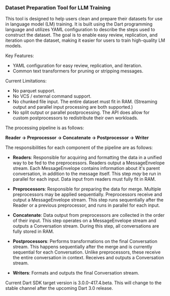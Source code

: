 ### Dataset Preparation Tool for LLM Training

This tool is designed to help users clean and prepare their datasets for use in language model (LM) training. It is
built using the Dart programming language and utilizes YAML configuration to describe the steps used to construct the
dataset. The goal is to enable easy review, replication, and iteration upon the dataset, making it easier for users to
train high-quality LM models.

Key Features:

- YAML configuration for easy review, replication, and iteration.
- Common text transformers for pruning or stripping messages.

Current Limitations:

- No parquet support.
- No VCS / external command support.
- No chunked file input. The entire dataset must fit in RAM. (Streaming output and parallel input processing are both
  supported.)
- No split output or parallel postprocessing. The API does allow for custom postprocessors to redistribute their own
  workloads.

The processing pipeline is as follows:

**Reader -> Preprocessor -> Concatenate -> Postprocessor -> Writer**

The responsibilities for each component of the pipeline are as follows:

- **Readers**: Responsible for acquiring and formatting the data in a unified way to be fed to the preprocessors.
  Readers output a MessageEnvelope stream. Each MessageEnvelope contains information about it's parent conversation, in
  addition to the message itself. This step *may* be run in parallel for each input. Data input from readers must fully
  fit in RAM.


- **Preprocessors**: Responsible for preparing the data for merge. Multiple preprocessors may be applied sequentially.
  Preprocessors receive and output a MessageEnvelope stream. This step runs sequentially after the Reader or a previous
  preprocessor, and runs in parallel for each input.


- **Concatenate**: Data output from preprocessors are collected in the order of their input. This step operates on a
  MessageEnvelope stream and outputs a Conversation stream. During this step, all conversations are fully stored in RAM.


- **Postprocessors**: Performs transformations on the final Conversation stream. This happens sequentially after the
  merge and is currently sequential for each Conversation. Unlike preprocessors, these receive the entire conversation
  in context. Receives and outputs a Conversation stream.


- **Writers**: Formats and outputs the final Conversation stream.

Current Dart SDK target version is 3.0.0-417.4.beta. This will change to the stable channel after the upcoming Dart 3.0
release.